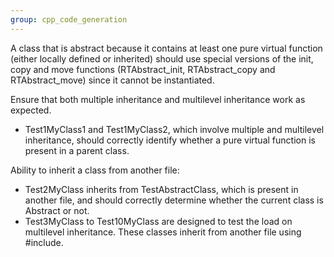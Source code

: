 ```yaml
---
group: cpp_code_generation
---
```

A class that is abstract because it contains at least one pure virtual function (either locally defined or inherited) should use special versions of the init, copy and move functions (RTAbstract_init, RTAbstract_copy and RTAbstract_move) since it cannot be instantiated.

Ensure that both multiple inheritance and multilevel inheritance work as expected.
-   Test1MyClass1 and Test1MyClass2, which involve multiple and multilevel inheritance, should correctly identify whether a pure virtual function is present in a parent class.

Ability to inherit a class from another file:
-   Test2MyClass inherits from TestAbstractClass, which is present in another file, and should correctly determine whether the current class is Abstract or not.
-   Test3MyClass to Test10MyClass are designed to test the load on multilevel inheritance. These classes inherit from another file using #include.